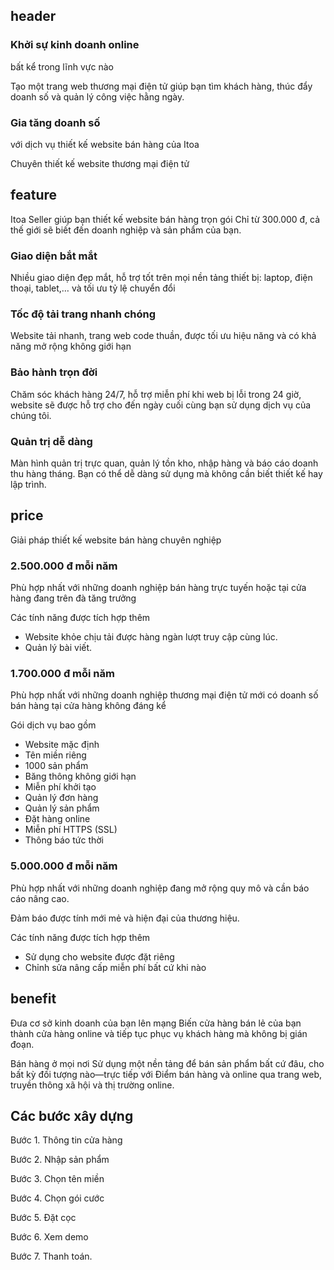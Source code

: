 
## header

### Khởi sự kinh doanh online

bất kể trong lĩnh vực nào

Tạo một trang web thương mại điện tử giúp bạn tìm khách hàng, thúc đẩy doanh số và quản lý công việc hằng ngày.

### Gia tăng doanh số 

với dịch vụ thiết kế website bán hàng của Itoa

Chuyên thiết kế website thương mại điện tử




## feature

Itoa Seller giúp bạn thiết kế website bán hàng trọn gói
Chỉ từ 300.000 đ, cả thế giới sẽ biết đến doanh nghiệp và sản phẩm của bạn.


### Giao diện bắt mắt
Nhiều giao diện đẹp mắt, hỗ trợ tốt trên mọi nền tảng thiết bị: laptop, điện thoại, tablet,… và tối ưu tỷ lệ chuyển đổi


### Tốc độ tải trang nhanh chóng
Website tải nhanh, trang web code thuần, được tối ưu hiệu năng và có khả năng mở rộng không giới hạn


### Bảo hành trọn đời
Chăm sóc khách hàng 24/7, hỗ trợ miễn phí khi web bị lỗi trong 24 giờ, website sẽ được hỗ trợ cho đến ngày cuối cùng bạn sử dụng dịch vụ của chúng tôi.


### Quản trị dễ dàng
Màn hình quản trị trực quan, quản lý tồn kho, nhập hàng và báo cáo doanh thu hàng tháng. Bạn có thể dễ dàng sử dụng mà không cần biết thiết kế hay lập trình.


## price

Giải pháp thiết kế website bán hàng chuyên nghiệp


### 2.500.000 đ mỗi năm

Phù hợp nhất với những doanh nghiệp bán hàng trực tuyến hoặc tại cửa hàng đang trên đà tăng trưởng

Các tính năng được tích hợp thêm

- Website khỏe chịu tải được hàng ngàn lượt truy cập cùng lúc.
- Quản lý bài viết.

### 1.700.000 đ mỗi năm

Phù hợp nhất với những doanh nghiệp thương mại điện tử mới có doanh số bán hàng tại cửa hàng không đáng kể

Gói dịch vụ bao gồm

- Website mặc định
- Tên miền riêng
- 1000 sản phẩm
- Băng thông không giới hạn
- Miễn phí khởi tạo
- Quản lý đơn hàng
- Quản lý sản phẩm
- Đặt hàng online
- Miễn phí HTTPS (SSL)
- Thông báo tức thời

### 5.000.000 đ mỗi năm

Phù hợp nhất với những doanh nghiệp đang mở rộng quy mô và cần báo cáo nâng cao.

Đảm báo được tính mới mẻ và hiện đại của thương hiệu.

Các tính năng được tích hợp thêm

- Sử dụng cho website được đặt riêng
- Chỉnh sửa nâng cấp miễn phí bất cứ khi nào


## benefit

Đưa cơ sở kinh doanh của bạn lên mạng
Biến cửa hàng bán lẻ của bạn thành cửa hàng online và tiếp tục phục vụ khách hàng mà không bị gián đoạn.


Bán hàng ở mọi nơi
Sử dụng một nền tảng để bán sản phẩm bất cứ đâu, cho bất kỳ đối tượng nào—trực tiếp với Điểm bán hàng và online qua trang web, truyền thông xã hội và thị trường online.


## Các bước xây dựng 

Bước 1. Thông tin cửa hàng

Bước 2.  Nhập sản phẩm

Bước 3.  Chọn tên miền

Bước 4.  Chọn gói cước

Bước 5.  Đặt cọc 

Bước 6.  Xem demo

Bước 7.  Thanh toán.

